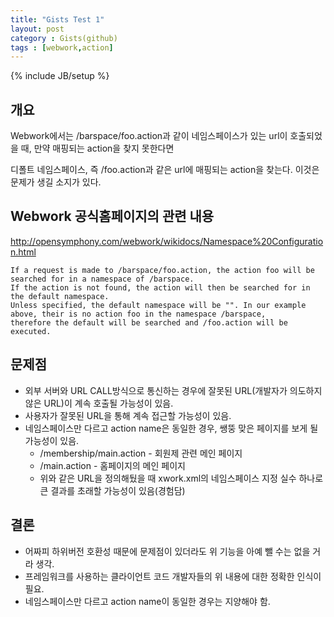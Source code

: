 ```yaml
---
title: "Gists Test 1"
layout: post
category : Gists(github)
tags : [webwork,action]
---
```

{% include JB/setup %}

개요
----

Webwork에서는 /barspace/foo.action과 같이 네임스페이스가 있는 url이 호출되었을 때, 만약 매핑되는 action을 찾지 못한다면

디폴트 네임스페이스, 즉 /foo.action과 같은 url에 매핑되는 action을 찾는다. 이것은 문제가 생길 소지가 있다.

Webwork 공식홈페이지의 관련 내용
---------

<http://opensymphony.com/webwork/wikidocs/Namespace%20Configuration.html>

```
If a request is made to /barspace/foo.action, the action foo will be searched for in a namespace of /barspace. 
If the action is not found, the action will then be searched for in the default namespace. 
Unless specified, the default namespace will be "". In our example above, their is no action foo in the namespace /barspace, 
therefore the default will be searched and /foo.action will be executed.
```

문제점
-----

- 외부 서버와 URL CALL방식으로 통신하는 경우에 잘못된 URL(개발자가 의도하지 않은 URL)이 계속 호출될 가능성이 있음.
- 사용자가 잘못된 URL을 통해 계속 접근할 가능성이 있음.
- 네임스페이스만 다르고 action name은 동일한 경우, 쌩뚱 맞은 페이지를 보게 될 가능성이 있음.
	- /membership/main.action - 회원제 관련 메인 페이지
	- /main.action - 홈페이지의 메인 페이지
	- 위와 같은 URL을 정의해뒀을 때 xwork.xml의 네임스페이스 지정 실수 하나로 큰 결과를 초래할 가능성이 있음(경험담)
	
	
결론
---
- 어짜피 하위버전 호환성 때문에 문제점이 있더라도 위 기능을 아예 뺄 수는 없을 거라 생각.
- 프레임워크를 사용하는 클라이언트 코드 개발자들의 위 내용에 대한 정확한 인식이 필요.
- 네임스페이스만 다르고 action name이 동일한 경우는 지양해야 함.